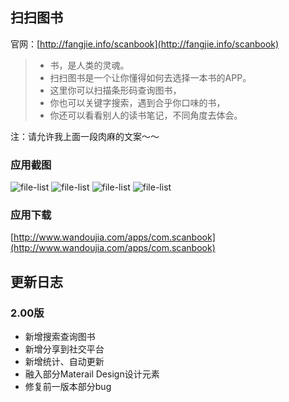 ## 扫扫图书

官网：[http://fangjie.info/scanbook](http://fangjie.info/scanbook)

> * 书，是人类的灵魂。
> * 扫扫图书是一个让你懂得如何去选择一本书的APP。
> * 这里你可以扫描条形码查询图书，
> * 你也可以关键字搜索，遇到合乎你口味的书，
> * 你还可以看看别人的读书笔记，不同角度去体会。

注：请允许我上面一段肉麻的文案～～

### 应用截图
![file-list](https://github.com/JayFang1993/ScanBook/blob/master/app/ScreenShot/1.png)
![file-list](https://github.com/JayFang1993/ScanBook/blob/master/app/ScreenShot/4.png)
![file-list](https://github.com/JayFang1993/ScanBook/blob/master/app/ScreenShot/2.png)
![file-list](https://github.com/JayFang1993/ScanBook/blob/master/app/ScreenShot/3.png)

### 应用下载
[http://www.wandoujia.com/apps/com.scanbook](http://www.wandoujia.com/apps/com.scanbook)

## 更新日志

### 2.00版
* 新增搜索查询图书
* 新增分享到社交平台
* 新增统计、自动更新
* 融入部分Materail Design设计元素
* 修复前一版本部分bug
